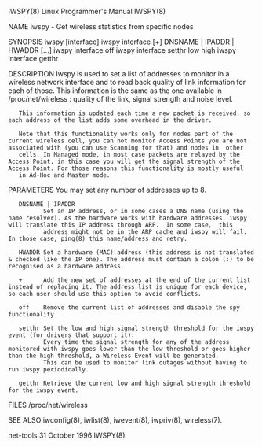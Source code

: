 IWSPY(8)                                                                                  Linux Programmer's Manual                                                                                  IWSPY(8)



NAME
       iwspy - Get wireless statistics from specific nodes

SYNOPSIS
       iwspy [interface]
       iwspy interface [+] DNSNAME | IPADDR | HWADDR [...]
       iwspy interface off
       iwspy interface setthr low high
       iwspy interface getthr

DESCRIPTION
       Iwspy  is used to set a list of addresses to monitor in a wireless network interface and to read back quality of link information for each of those. This information is the same as the one available
       in /proc/net/wireless : quality of the link, signal strength and noise level.

       This information is updated each time a new packet is received, so each address of the list adds some overhead in the driver.

       Note that this functionality works only for nodes part of the current wireless cell, you can not monitor Access Points you are not associated with (you can use Scanning for that) and nodes in  other
       cells. In Managed mode, in most case packets are relayed by the Access Point, in this case you will get the signal strength of the Access Point. For those reasons this functionality is mostly useful
       in Ad-Hoc and Master mode.

PARAMETERS
       You may set any number of addresses up to 8.

       DNSNAME | IPADDR
              Set an IP address, or in some cases a DNS name (using the name resolver). As the hardware works with hardware addresses, iwspy will translate this IP address through ARP.  In some case,  this
              address might not be in the ARP cache and iwspy will fail. In those case, ping(8) this name/address and retry.

       HWADDR Set a hardware (MAC) address (this address is not translated & checked like the IP one). The address must contain a colon (:) to be recognised as a hardware address.

       +      Add the new set of addresses at the end of the current list instead of replacing it. The address list is unique for each device, so each user should use this option to avoid conflicts.

       off    Remove the current list of addresses and disable the spy functionality

       setthr Set the low and high signal strength threshold for the iwspy event (for drivers that support it).
              Every time the signal strength for any of the address monitored with iwspy goes lower than the low threshold or goes higher than the high threshold, a Wireless Event will be generated.
              This can be used to monitor link outages without having to run iwspy periodically.

       getthr Retrieve the current low and high signal strength threshold for the iwspy event.


FILES
       /proc/net/wireless

SEE ALSO
       iwconfig(8), iwlist(8), iwevent(8), iwpriv(8), wireless(7).




net-tools                                                                                      31 October 1996                                                                                       IWSPY(8)
